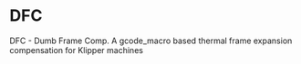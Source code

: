 # DFC
DFC - Dumb Frame Comp. A gcode_macro based thermal frame expansion compensation for Klipper machines
